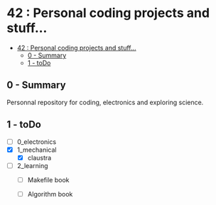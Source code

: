 # 42 : Personal coding projects and stuff...

- [42 : Personal coding projects and stuff...](#42--personal-coding-projects-and-stuff)
  - [0 - Summary](#0---summary)
  - [1 - toDo](#1---todo)

## 0 - Summary

Personnal repository for coding, electronics and exploring science.

## 1 - toDo 

- [ ] 0_electronics
- [X] 1_mechanical
  - [X] claustra
- [ ] 2_learning
  - [ ] Makefile book
  - [ ] Algorithm book

